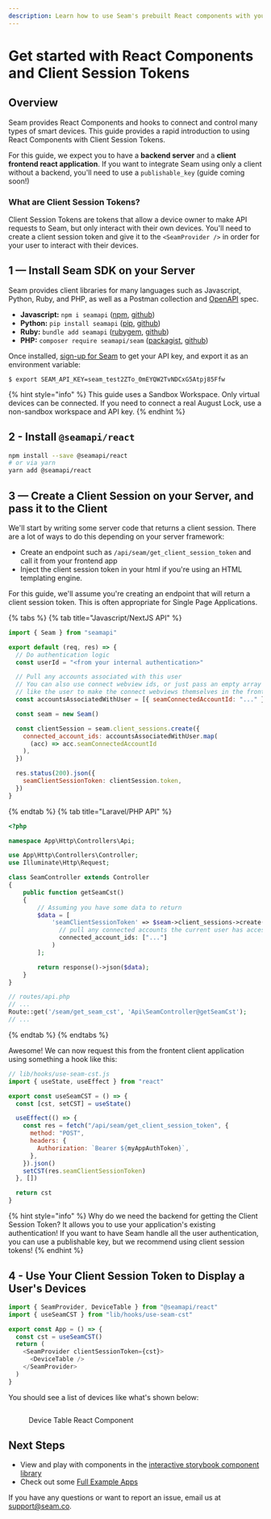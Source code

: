 ```yaml
---
description: Learn how to use Seam's prebuilt React components with your React application
---
```


# Get started with React Components and Client Session Tokens

<!-- <figure><img src="../.gitbook/assets/august-getting-started-guide-cover.jpg" alt=""><figcaption><p>August Smart Locks</p></figcaption></figure> -->

## Overview

Seam provides React Components and hooks to connect and control many types of smart devices. This guide provides a rapid introduction to using React
Components with Client Session Tokens.

For this guide, we expect you to have a **backend server** and a **client frontend react application**. If you want to integrate Seam using only a client without
a backend, you'll need to use a `publishable_key` (guide coming soon!)

### What are Client Session Tokens?

Client Session Tokens are tokens that allow a device owner to make API requests
to Seam, but only interact with their own devices. You'll need to create a
client session token and give it to the `<SeamProvider />` in order for your
user to interact with their devices.

## 1 — Install Seam SDK on your Server

Seam provides client libraries for many languages such as Javascript, Python, Ruby, and PHP, as well as a Postman collection and [OpenAPI](https://connect.getseam.com/openapi.json) spec.

- **Javascript:** `npm i seamapi` ([npm](https://www.npmjs.com/package/seamapi), [github](https://github.com/seamapi/javascript))
- **Python:** `pip install seamapi` ([pip](https://pypi.org/project/seamapi/), [github](https://github.com/seamapi/python))
- **Ruby:** `bundle add seamapi` ([rubygem](https://rubygems.org/gems/seamapi), [github](https://github.com/seamapi/ruby))
- **PHP:** `composer require seamapi/seam` ([packagist](https://packagist.org/packages/seamapi/seam), [github](https://github.com/seamapi/php))

Once installed, [sign-up for Seam](https://console.seam.co/) to get your API key, and export it as an environment variable:

```
$ export SEAM_API_KEY=seam_test2ZTo_0mEYQW2TvNDCxG5Atpj85Ffw
```

{% hint style="info" %}
This guide uses a Sandbox Workspace. Only virtual devices can be connected. If you need to connect a real August Lock, use a non-sandbox workspace and API key.
{% endhint %}

## 2 - Install `@seamapi/react`

```bash
npm install --save @seamapi/react
# or via yarn
yarn add @seamapi/react
```

## 3 — Create a Client Session on your Server, and pass it to the Client

We'll start by writing some server code that returns a client session. There
are a lot of ways to do this depending on your server framework:

- Create an endpoint such as `/api/seam/get_client_session_token` and call it
  from your frontend app
- Inject the client session token in your html if you're using an HTML
  templating engine.

For this guide, we'll assume you're creating an endpoint that will return
a client session token. This is often appropriate for Single Page Applications.

{% tabs %}
{% tab title="Javascript/NextJS API" %}

```javascript
import { Seam } from "seamapi"

export default (req, res) => {
  // Do authentication logic
  const userId = "<from your internal authentication>"

  // Pull any accounts associated with this user
  // You can also use connect webview ids, or just pass an empty array if you'd
  // like the user to make the connect webviews themselves in the frontend!
  const accountsAssociatedWithUser = [{ seamConnectedAccountId: "..." }]

  const seam = new Seam()

  const clientSession = seam.client_sessions.create({
    connected_account_ids: accountsAssociatedWithUser.map(
      (acc) => acc.seamConnectedAccountId
    ),
  })

  res.status(200).json({
    seamClientSessionToken: clientSession.token,
  })
}
```

{% endtab %}
{% tab title="Laravel/PHP API" %}

```php
<?php

namespace App\Http\Controllers\Api;

use App\Http\Controllers\Controller;
use Illuminate\Http\Request;

class SeamController extends Controller
{
    public function getSeamCst()
    {
        // Assuming you have some data to return
        $data = [
            'seamClientSessionToken' => $seam->client_sessions->create(
              // pull any connected accounts the current user has access to
              connected_account_ids: ["..."]
            )
        ];

        return response()->json($data);
    }
}
```

```php
// routes/api.php
// ...
Route::get('/seam/get_seam_cst', 'Api\SeamController@getSeamCst');
// ...

```

{% endtab %}
{% endtabs %}

Awesome! We can now request this from the frontent client application using
something a hook like this:

```javascript
// lib/hooks/use-seam-cst.js
import { useState, useEffect } from "react"

export const useSeamCST = () => {
  const [cst, setCST] = useState()

  useEffect(() => {
    const res = fetch("/api/seam/get_client_session_token", {
      method: "POST",
      headers: {
        Authorization: `Bearer ${myAppAuthToken}`,
      },
    }).json()
    setCST(res.seamClientSessionToken)
  }, [])

  return cst
}
```

{% hint style="info" %}
Why do we need the backend for getting the Client Session Token? It allows you
to use your application's existing authentication! If you want to have Seam
handle all the user authentication, you can use a publishable key, but we
recommend using client session tokens!
{% endhint %}

## 4 - Use Your Client Session Token to Display a User's Devices

```javascript
import { SeamProvider, DeviceTable } from "@seamapi/react"
import { useSeamCST } from "lib/hooks/use-seam-cst"

export const App = () => {
  const cst = useSeamCST()
  return (
    <SeamProvider clientSessionToken={cst}>
      <DeviceTable />
    </SeamProvider>
  )
}
```

You should see a list of devices like what's shown below:

<figure><img src="../.gitbook/assets/device-table.png" alt=""><figcaption><p>Device Table React Component</p></figcaption></figure>

## Next Steps

- View and play with components in the [interactive storybook component library](https://seam-react.vercel.app/)
- Check out some [Full Example Apps](https://github.com/seamapi/react/tree/main/examples)

If you have any questions or want to report an issue, email us at support@seam.co.
